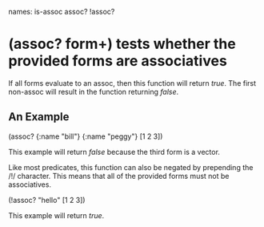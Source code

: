 names: is-assoc assoc? !assoc?
# (assoc? form+) tests whether the provided forms are associatives
If all forms evaluate to an assoc, then this function will return _true_. The first non-assoc will result in the function returning _false_.

## An Example

  (assoc? {:name "bill"} {:name "peggy"} [1 2 3])

This example will return _false_ because the third form is a vector.

Like most predicates, this function can also be negated by prepending the /!/ character. This means that all of the provided forms must not be associatives.

  (!assoc? "hello" [1 2 3])

This example will return _true_.
